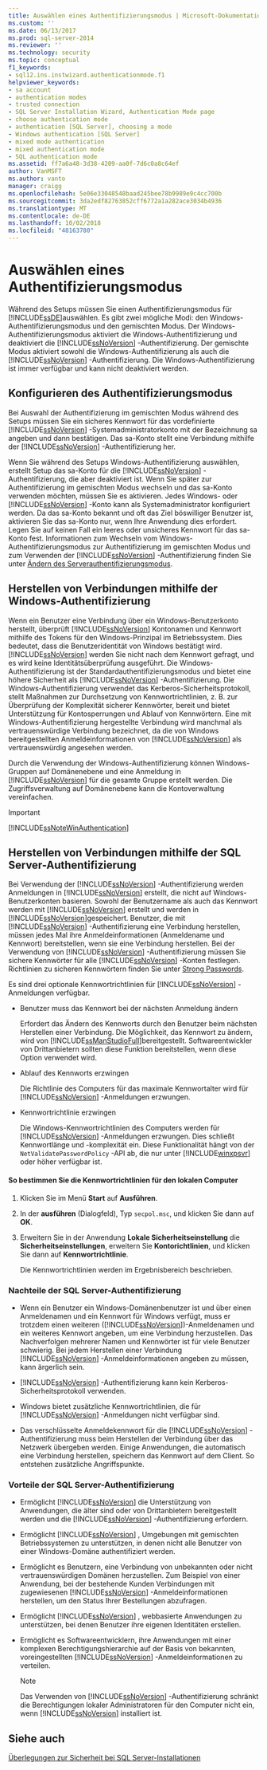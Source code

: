 ```yaml
---
title: Auswählen eines Authentifizierungsmodus | Microsoft-Dokumentation
ms.custom: ''
ms.date: 06/13/2017
ms.prod: sql-server-2014
ms.reviewer: ''
ms.technology: security
ms.topic: conceptual
f1_keywords:
- sql12.ins.instwizard.authenticationmode.f1
helpviewer_keywords:
- sa account
- authentication modes
- trusted connection
- SQL Server Installation Wizard, Authentication Mode page
- choose authentication mode
- authentication [SQL Server], choosing a mode
- Windows authentication [SQL Server]
- mixed mode authentication
- mixed authentication mode
- SQL authentication mode
ms.assetid: ff7a6a48-3d38-4209-aa0f-7d6c0a8c64ef
author: VanMSFT
ms.author: vanto
manager: craigg
ms.openlocfilehash: 5e06e33048548baad245bee78b9989e9c4cc700b
ms.sourcegitcommit: 3da2edf82763852cff6772a1a282ace3034b4936
ms.translationtype: MT
ms.contentlocale: de-DE
ms.lasthandoff: 10/02/2018
ms.locfileid: "48163780"
---
```

# <a name="choose-an-authentication-mode"></a>Auswählen eines Authentifizierungsmodus
  Während des Setups müssen Sie einen Authentifizierungsmodus für [!INCLUDE[ssDE](../../includes/ssde-md.md)]auswählen. Es gibt zwei mögliche Modi: den Windows-Authentifizierungsmodus und den gemischten Modus. Der Windows-Authentifizierungsmodus aktiviert die Windows-Authentifizierung und deaktiviert die [!INCLUDE[ssNoVersion](../../includes/ssnoversion-md.md)] -Authentifizierung. Der gemischte Modus aktiviert sowohl die Windows-Authentifizierung als auch die [!INCLUDE[ssNoVersion](../../includes/ssnoversion-md.md)] -Authentifizierung. Die Windows-Authentifizierung ist immer verfügbar und kann nicht deaktiviert werden.  
  
## <a name="configuring-the-authentication-mode"></a>Konfigurieren des Authentifizierungsmodus  
 Bei Auswahl der Authentifizierung im gemischten Modus während des Setups müssen Sie ein sicheres Kennwort für das vordefinierte [!INCLUDE[ssNoVersion](../../includes/ssnoversion-md.md)] -Systemadministratorkonto mit der Bezeichnung sa angeben und dann bestätigen. Das sa-Konto stellt eine Verbindung mithilfe der [!INCLUDE[ssNoVersion](../../includes/ssnoversion-md.md)] -Authentifizierung her.  
  
 Wenn Sie während des Setups Windows-Authentifizierung auswählen, erstellt Setup das sa-Konto für die [!INCLUDE[ssNoVersion](../../includes/ssnoversion-md.md)] -Authentifizierung, die aber deaktiviert ist. Wenn Sie später zur Authentifizierung im gemischten Modus wechseln und das sa-Konto verwenden möchten, müssen Sie es aktivieren. Jedes Windows- oder [!INCLUDE[ssNoVersion](../../includes/ssnoversion-md.md)] -Konto kann als Systemadministrator konfiguriert werden. Da das sa-Konto bekannt und oft das Ziel böswilliger Benutzer ist, aktivieren Sie das sa-Konto nur, wenn Ihre Anwendung dies erfordert. Legen Sie auf keinen Fall ein leeres oder unsicheres Kennwort für das sa-Konto fest. Informationen zum Wechseln vom Windows-Authentifizierungsmodus zur Authentifizierung im gemischten Modus und zum Verwenden der [!INCLUDE[ssNoVersion](../../includes/ssnoversion-md.md)] -Authentifizierung finden Sie unter [Ändern des Serverauthentifizierungsmodus](../../database-engine/configure-windows/change-server-authentication-mode.md).  
  
## <a name="connecting-through-windows-authentication"></a>Herstellen von Verbindungen mithilfe der Windows-Authentifizierung  
 Wenn ein Benutzer eine Verbindung über ein Windows-Benutzerkonto herstellt, überprüft [!INCLUDE[ssNoVersion](../../includes/ssnoversion-md.md)] Kontonamen und Kennwort mithilfe des Tokens für den Windows-Prinzipal im Betriebssystem. Dies bedeutet, dass die Benutzeridentität von Windows bestätigt wird. [!INCLUDE[ssNoVersion](../../includes/ssnoversion-md.md)] werden Sie nicht nach dem Kennwort gefragt, und es wird keine Identitätsüberprüfung ausgeführt. Die Windows-Authentifizierung ist der Standardauthentifizierungsmodus und bietet eine höhere Sicherheit als [!INCLUDE[ssNoVersion](../../includes/ssnoversion-md.md)] -Authentifizierung. Die Windows-Authentifizierung verwendet das Kerberos-Sicherheitsprotokoll, stellt Maßnahmen zur Durchsetzung von Kennwortrichtlinien, z. B. zur Überprüfung der Komplexität sicherer Kennwörter, bereit und bietet Unterstützung für Kontosperrungen und Ablauf von Kennwörtern. Eine mit Windows-Authentifizierung hergestellte Verbindung wird manchmal als vertrauenswürdige Verbindung bezeichnet, da die von Windows bereitgestellten Anmeldeinformationen von [!INCLUDE[ssNoVersion](../../includes/ssnoversion-md.md)] als vertrauenswürdig angesehen werden.  
  
 Durch die Verwendung der Windows-Authentifizierung können Windows-Gruppen auf Domänenebene und eine Anmeldung in [!INCLUDE[ssNoVersion](../../includes/ssnoversion-md.md)] für die gesamte Gruppe erstellt werden. Die Zugriffsverwaltung auf Domänenebene kann die Kontoverwaltung vereinfachen.  
  
> [!IMPORTANT]  
>  [!INCLUDE[ssNoteWinAuthentication](../../includes/ssnotewinauthentication-md.md)]  
  
## <a name="connecting-through-sql-server-authentication"></a>Herstellen von Verbindungen mithilfe der SQL Server-Authentifizierung  
 Bei Verwendung der [!INCLUDE[ssNoVersion](../../includes/ssnoversion-md.md)] -Authentifizierung werden Anmeldungen in [!INCLUDE[ssNoVersion](../../includes/ssnoversion-md.md)] erstellt, die nicht auf Windows-Benutzerkonten basieren. Sowohl der Benutzername als auch das Kennwort werden mit [!INCLUDE[ssNoVersion](../../includes/ssnoversion-md.md)] erstellt und werden in [!INCLUDE[ssNoVersion](../../includes/ssnoversion-md.md)]gespeichert. Benutzer, die mit [!INCLUDE[ssNoVersion](../../includes/ssnoversion-md.md)] -Authentifizierung eine Verbindung herstellen, müssen jedes Mal ihre Anmeldeinformationen (Anmeldename und Kennwort) bereitstellen, wenn sie eine Verbindung herstellen. Bei der Verwendung von [!INCLUDE[ssNoVersion](../../includes/ssnoversion-md.md)] -Authentifizierung müssen Sie sichere Kennwörter für alle [!INCLUDE[ssNoVersion](../../includes/ssnoversion-md.md)] -Konten festlegen. Richtlinien zu sicheren Kennwörtern finden Sie unter [Strong Passwords](strong-passwords.md).  
  
 Es sind drei optionale Kennwortrichtlinien für [!INCLUDE[ssNoVersion](../../includes/ssnoversion-md.md)] -Anmeldungen verfügbar.  
  
-   Benutzer muss das Kennwort bei der nächsten Anmeldung ändern  
  
     Erfordert das Ändern des Kennworts durch den Benutzer beim nächsten Herstellen einer Verbindung. Die Möglichkeit, das Kennwort zu ändern, wird von [!INCLUDE[ssManStudioFull](../../includes/ssmanstudiofull-md.md)]bereitgestellt. Softwareentwickler von Drittanbietern sollten diese Funktion bereitstellen, wenn diese Option verwendet wird.  
  
-   Ablauf des Kennworts erzwingen  
  
     Die Richtlinie des Computers für das maximale Kennwortalter wird für [!INCLUDE[ssNoVersion](../../includes/ssnoversion-md.md)] -Anmeldungen erzwungen.  
  
-   Kennwortrichtlinie erzwingen  
  
     Die Windows-Kennwortrichtlinien des Computers werden für [!INCLUDE[ssNoVersion](../../includes/ssnoversion-md.md)] -Anmeldungen erzwungen. Dies schließt Kennwortlänge und -komplexität ein. Diese Funktionalität hängt von der `NetValidatePasswordPolicy` -API ab, die nur unter [!INCLUDE[winxpsvr](../../includes/winxpsvr-md.md)] oder höher verfügbar ist.  
  
#### <a name="to-determine-the-password-policies-of-the-local-computer"></a>So bestimmen Sie die Kennwortrichtlinien für den lokalen Computer  
  
1.  Klicken Sie im Menü **Start** auf **Ausführen**.  
  
2.  In der **ausführen** (Dialogfeld), Typ `secpol.msc`, und klicken Sie dann auf **OK**.  
  
3.  Erweitern Sie in der Anwendung **Lokale Sicherheitseinstellung** die **Sicherheitseinstellungen**, erweitern Sie **Kontorichtlinien**, und klicken Sie dann auf **Kennwortrichtlinie**.  
  
     Die Kennwortrichtlinien werden im Ergebnisbereich beschrieben.  
  
### <a name="disadvantages-of-sql-server-authentication"></a>Nachteile der SQL Server-Authentifizierung  
  
-   Wenn ein Benutzer ein Windows-Domänenbenutzer ist und über einen Anmeldenamen und ein Kennwort für Windows verfügt, muss er trotzdem einen weiteren ([!INCLUDE[ssNoVersion](../../includes/ssnoversion-md.md)])-Anmeldenamen und ein weiteres Kennwort angeben, um eine Verbindung herzustellen. Das Nachverfolgen mehrerer Namen und Kennwörter ist für viele Benutzer schwierig. Bei jedem Herstellen einer Verbindung [!INCLUDE[ssNoVersion](../../includes/ssnoversion-md.md)] -Anmeldeinformationen angeben zu müssen, kann ärgerlich sein.  
  
-   [!INCLUDE[ssNoVersion](../../includes/ssnoversion-md.md)] -Authentifizierung kann kein Kerberos-Sicherheitsprotokoll verwenden.  
  
-   Windows bietet zusätzliche Kennwortrichtlinien, die für [!INCLUDE[ssNoVersion](../../includes/ssnoversion-md.md)] -Anmeldungen nicht verfügbar sind.  
  
-   Das verschlüsselte Anmeldekennwort für die [!INCLUDE[ssNoVersion](../../includes/ssnoversion-md.md)] -Authentifizierung muss beim Herstellen der Verbindung über das Netzwerk übergeben werden. Einige Anwendungen, die automatisch eine Verbindung herstellen, speichern das Kennwort auf dem Client. So entstehen zusätzliche Angriffspunkte.  
  
### <a name="advantages-of-sql-server-authentication"></a>Vorteile der SQL Server-Authentifizierung  
  
-   Ermöglicht [!INCLUDE[ssNoVersion](../../includes/ssnoversion-md.md)] die Unterstützung von Anwendungen, die älter sind oder von Drittanbietern bereitgestellt werden und die [!INCLUDE[ssNoVersion](../../includes/ssnoversion-md.md)] -Authentifizierung erfordern.  
  
-   Ermöglicht [!INCLUDE[ssNoVersion](../../includes/ssnoversion-md.md)] , Umgebungen mit gemischten Betriebssystemen zu unterstützen, in denen nicht alle Benutzer von einer Windows-Domäne authentifiziert werden.  
  
-   Ermöglicht es Benutzern, eine Verbindung von unbekannten oder nicht vertrauenswürdigen Domänen herzustellen. Zum Beispiel von einer Anwendung, bei der bestehende Kunden Verbindungen mit zugewiesenen [!INCLUDE[ssNoVersion](../../includes/ssnoversion-md.md)] -Anmeldeinformationen herstellen, um den Status Ihrer Bestellungen abzufragen.  
  
-   Ermöglicht [!INCLUDE[ssNoVersion](../../includes/ssnoversion-md.md)] , webbasierte Anwendungen zu unterstützen, bei denen Benutzer ihre eigenen Identitäten erstellen.  
  
-   Ermöglicht es Softwareentwicklern, ihre Anwendungen mit einer komplexen Berechtigungshierarchie auf der Basis von bekannten, voreingestellten [!INCLUDE[ssNoVersion](../../includes/ssnoversion-md.md)] -Anmeldeinformationen zu verteilen.  
  
    > [!NOTE]  
    >  Das Verwenden von [!INCLUDE[ssNoVersion](../../includes/ssnoversion-md.md)] -Authentifizierung schränkt die Berechtigungen lokaler Administratoren für den Computer nicht ein, wenn [!INCLUDE[ssNoVersion](../../includes/ssnoversion-md.md)] installiert ist.  
  
## <a name="see-also"></a>Siehe auch  
 [Überlegungen zur Sicherheit bei SQL Server-Installationen](../../sql-server/install/security-considerations-for-a-sql-server-installation.md)  
  
  
